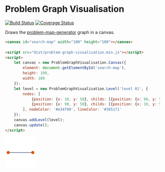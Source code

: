 # Problem Graph Visualisation

[![Build Status](https://travis-ci.org/marcbreitung/problem-graph-visualisation.svg?branch=master)](https://travis-ci.org/marcbreitung/problem-graph-visualisation) [![Coverage Status](https://coveralls.io/repos/github/marcbreitung/problem-graph-visualisation/badge.svg?branch=master)](https://coveralls.io/github/marcbreitung/problem-graph-visualisation?branch=master)

Draws the [problem-map-generator](https://github.com/marcbreitung/problem-map-generator) graph in a canvas.

```html
<canvas id="search-map" width="100" height="100"></canvas>

<script src="dist/problem-graph-visualisation.min.js"></script>
<script>
    let canvas = new ProblemGraphVisualisation.Canvas({
        element: document.getElementById('search-map'),
        height: 100,
        width: 100
    });
    let level = new ProblemGraphVisualisation.Level('level 01', {
        nodes: [
            {position: {x: 10, y: 50}, childs: [{position: {x: 90, y: 50}, childs: []}]},
            {position: {x: 90, y: 50}, childs: [{position: {x: 10, y: 50}, childs: []}]}
        ], nodeColor: '#e34f00', lineColor: '#385171'
    });
    canvas.addLevel(level);
    canvas.update();
</script>
```

![Example Output](assets/example.png)